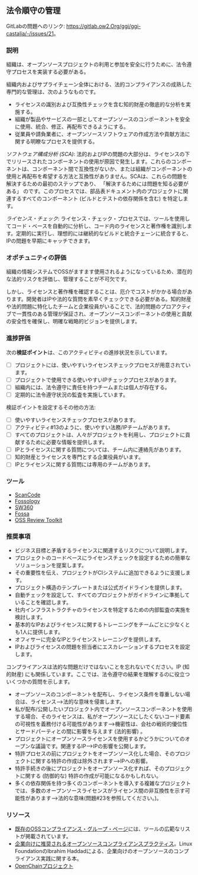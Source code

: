 ## 法令順守の管理

GitLabの問題へのリンク: <https://gitlab.ow2.Org/ggi/ggi-castalia/-/issues/21>。

### 説明

組織は、オープンソースプロジェクトの利用と参加を安全に行うために、法令遵守プロセスを実装する必要がある。

組織内およびサプライチェーン全体における、法的コンプライアンスの成熟した専門的な管理は、次のようなものです。
* ライセンスの識別および互換性チェックを含む知的財産の徹底的な分析を実施する。
* 組織が製品やサービスの一部としてオープンソースのコンポーネントを安全に使用、統合、修正、再配布できるようにする。
* 従業員や請負業者に、オープンソースソフトウェアの作成方法や貢献方法に関する明瞭なプロセスを提供する。

_ソフトウェア構成分析 (SCA)_: 法的およびIPの問題の大部分は、ライセンスの下でリリースされたコンポーネントの使用が原因で発生します。これらのコンポーネントは、コンポーネント間で互換性がないか、または組織がコンポーネントの使用と再配布を希望する方法と互換性がありません。SCAは、これらの問題を解決するための最初のステップであり、 「解決するためには問題を知る必要がある」 のです。このプロセスでは、部品表ドキュメント内のプロジェクトに関連するすべてのコンポーネント (ビルドとテストの依存関係を含む) を特定します。

_ライセンス・チェック_: ライセンス・チェック・プロセスでは、ツールを使用してコード・ベースを自動的に分析し、コード内のライセンスと著作権を識別します。定期的に実行し、理想的には継続的なビルドと統合チェーンに統合すると、IPの問題を早期にキャッチできます。

### オポチュニティの評価

組織の情報システムでOSSがますます使用されるようになっているため、潜在的な法的リスクを評価し、管理することが不可欠です。

しかし、ライセンスと著作権を確認することは、厄介でコストがかかる場合があります。開発者はIPや法的な質問を素早くチェックできる必要がある。知的財産や法的問題に特化したチームと企業役員がいることで、法的問題のプロアクティブで一貫性のある管理が保証され、オープンソースコンポーネントの使用と貢献の安全性を確保し、明確な戦略的ビジョンを提供します。

### 進捗評価

次の**検証ポイント**は、このアクティビティの進捗状況を示しています。
- [ ] プロジェクトには、使いやすいライセンスチェックプロセスが用意されています。
- [ ] プロジェクトで使用できる使いやすいIPチェックプロセスがあります。
- [ ] 組織内には、法令遵守に責任を持つチームまたは個人が存在する。
- [ ] 定期的に法令遵守状況の監査を実施しています。

検証ポイントを設定するその他の方法:
- [ ] 使いやすいライセンスチェックプロセスがあります。
- [ ] アクティビティ#13のように、使いやすい法務/IPチームがあります。
- [ ] すべてのプロジェクトは、人々がプロジェクトを利用し、プロジェクトに貢献するために必要な情報を提供します。
- [ ] IPとライセンスに関する質問については、チーム内に連絡先があります。
- [ ] 知的財産とライセンスを専門とする企業役員がいます。
- [ ] IPとライセンスに関する質問には専用のチームがあります。

### ツール

* [ScanCode](https://scancode-toolkit.readthedocs.io)
* [Fossology](https://www.fossology.org/)
* [SW360](https://www.eclipse.org/sw360/)
* [Fossa](https://github.com/fossas/fossa-cli)
* [OSS Review Toolkit](https://oss-review-toolkit.org)

### 推奨事項

* ビジネス目標と矛盾するライセンスに関連するリスクについて説明します。
* プロジェクトのコードベースにライセンスチェックを設定するための簡単なソリューションを提案します。
* その重要性を伝え、プロジェクトがCIシステムに追加できるように支援します。
* プロジェクト構造のテンプレートまたは公式ガイドラインを提供します。
* 自動チェックを設定して、すべてのプロジェクトがガイドラインに準拠していることを確認します。
* 社内インフラストラクチャのライセンスを特定するための内部監査の実施を検討します。
* 基本的なIPおよびライセンスに関するトレーニングをチームごとに少なくとも1人に提供します。
* オフィサーに完全なIPとライセンストレーニングを提供します。
* IPおよびライセンスの問題を担当者にエスカレーションするプロセスを設定します。

コンプライアンスは法的な問題だけではないことを忘れないでください。IP (知的財産) にも関係しています。ここでは、法令遵守の結果を理解するのに役立ついくつかの質問を示します。

* オープンソースのコンポーネントを配布し、ライセンス条件を尊重しない場合は、ライセンス-->法的な意味を侵害します。
* 私が配布/公開したいプロジェクト内でオープンソースコンポーネントを使用する場合、そのライセンスは、私がオープンソースにしたくないコード要素の可視性を義務付ける可能性があります-->機密性は、会社の戦術的優位性とサードパーティとの間に影響を与えます (法的影響) 。
* プロジェクトにオープンソースライセンスを使用するかどうかについてのオープンな議論です。関連するIP-->IPの影響を公開します。
* 特許プロセスの前にプロジェクトをオープンソース化した場合、そのプロジェクトに関する特許の作成は除外されます-->IPへの影響。
* 特許手続きの後にプロジェクトをオープンソース化すれば、そのプロジェクトに関する (防御的な) 特許の作成が可能になるかもしれない。
* 多くの依存関係を持つ多くのコンポーネントを導入する複雑なプロジェクトでは、多数のオープンソースライセンスがライセンス間の非互換性を示す可能性があります-->法的な意味(問題#23を参照してください。)。

### リソース

* [既存のOSSコンプライアンス・グループ・ページ](https://oss-compliance-tooling.org/Tooling-Landscape/OSS-Based-licence-Compliance-Tools/)には、ツールの広範なリストが掲載されています。
* [企業向けに推奨されるオープンソースコンプライアンスプラクティス](https://www.ibrahimatlinux.com/wp-content/uploads/2022/01/recommended-oss-compliance-practices.pdf)。Linux FoundationのIbrahim Haddadによる、企業向けのオープンソースのコンプライアンス実践に関する本。
* [OpenChainプロジェクト](https://www.openchainproject.org/)
